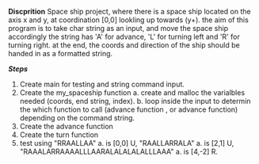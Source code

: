 
****************************************************Discprition****************************************************
Space ship project, where there is a space ship located on the axis x and y, at coordination [0,0] lookling up towards (y+). the aim of this program is to take char string as an input, and move the space ship accordingly the string has 'A' for advance, 'L' for turning left and 'R' for turning right. at the end, the coords and direction of the ship should be handed in as a formatted string.

***Steps***
1. Create main for testing and string command input.
2. Create the my_spaceship function
    a. create and malloc the varialbles needed (coords, end string, index).
    b. loop inside the input to determin the which function to call (advance function , or advance function) depending on the command string.
3. Create the advance function
4. Create the turn function
5. test using "RRAALLAA" a. is [0,0] U, "RAALLARRALA" a. is [2,1] U, "RAAALARRAAAALLLAARALALALALALLLAAA" a. is [4,-2] R. 
